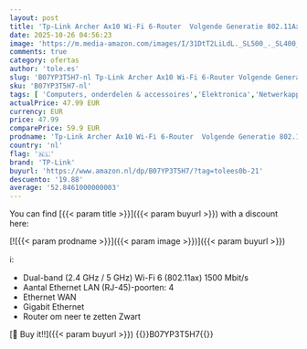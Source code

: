```yaml
---
layout: post
title: 'Tp-Link Archer Ax10 Wi-Fi 6-Router  Volgende Generatie 802.11Ax Dual-Band Router  5 Gigabit-Poorten  Werken Met Alexa  Zwart'
date: 2025-10-26 04:56:23
image: 'https://m.media-amazon.com/images/I/31DtT2LiLdL._SL500_._SL400_.jpg'
comments: true
category: ofertas
author: 'tole.es'
slug: 'B07YP3T5H7-nl Tp-Link Archer Ax10 Wi-Fi 6-Router Volgende Generatie...'
sku: 'B07YP3T5H7-nl'
tags: [ 'Computers, onderdelen & accessoires','Elektronica','Netwerkapparaten','Routers','tp-link','🇳🇱', ]
actualPrice: 47.99 EUR
currency: EUR
price: 47.99
comparePrice: 59.9 EUR
prodname: 'Tp-Link Archer Ax10 Wi-Fi 6-Router  Volgende Generatie 802.11Ax Dual-Band Router  5 Gigabit-Poorten  Werken Met Alexa  Zwart'
country: 'nl'
flag: '🇳🇱'
brand: 'TP-Link'
buyurl: 'https://www.amazon.nl/dp/B07YP3T5H7/?tag=tolees0b-21'
descuento: '19.88'
average: '52.8461000000003'
---
```


You can find [{{< param title >}}]({{< param buyurl >}}) with a discount here:

[![{{< param prodname >}}]({{< param image >}})]({{< param buyurl >}})

ℹ️:

- Dual-band (2.4 GHz / 5 GHz) Wi-Fi 6 (802.11ax) 1500 Mbit/s
- Aantal Ethernet LAN (RJ-45)-poorten: 4
- Ethernet WAN
- Gigabit Ethernet
- Router om neer te zetten Zwart

[🛒 Buy it!!]({{< param buyurl >}})
{{<world>}}B07YP3T5H7{{</world>}}
